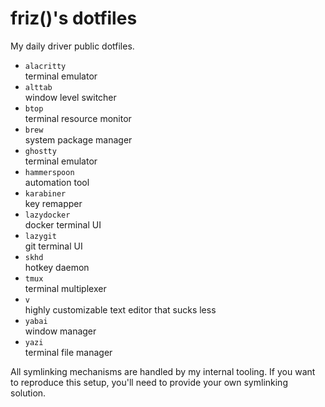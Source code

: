 # friz()'s dotfiles
My daily driver public dotfiles.

- `alacritty`  
  terminal emulator
- `alttab`  
  window level switcher
- `btop`  
  terminal resource monitor
- `brew`  
  system package manager
- `ghostty`  
  terminal emulator
- `hammerspoon`  
  automation tool
- `karabiner`  
  key remapper
- `lazydocker`  
  docker terminal UI
- `lazygit`  
  git terminal UI
- `skhd`  
  hotkey daemon
- `tmux`  
  terminal multiplexer
- `v`  
    highly customizable text editor that sucks less
- `yabai`  
  window manager
- `yazi`  
  terminal file manager

All symlinking mechanisms are handled by my internal tooling. If you want to reproduce this setup, you'll need to provide your own symlinking solution.


